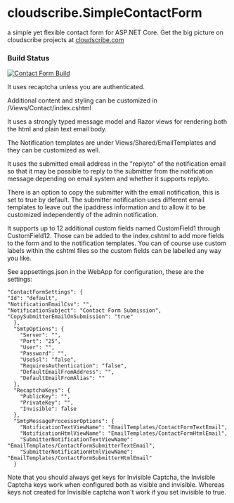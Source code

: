# cloudscribe.SimpleContactForm
a simple yet flexible contact form for ASP.NET Core. Get the big picture on cloudscribe projects at [cloudscribe.com](https://www.cloudscribe.com)

### Build Status

<!-- 
| Windows  | Linux/Mac |
| ------------- | ------------- |
| [![Build status](https://ci.appveyor.com/api/projects/status/b0erueoiou4oghev/branch/master?svg=true)](https://ci.appveyor.com/project/joeaudette/cloudscribe-simplecontactform/branch/master)  | [![Build Status](https://travis-ci.org/cloudscribe/cloudscribe.SimpleContactForm.svg?branch=master)](https://travis-ci.org/cloudscribe/cloudscribe.SimpleContactForm)  |
-->

<!--
[![cloudscribe-simplecontactform-develop-nuget-build](https://github.com/cloudscribe/cloudscribe.SimpleContactForm/actions/workflows/cloudscribe-develop.yml/badge.svg?branch=develop&event=push)](https://github.com/cloudscribe/cloudscribe.SimpleContactForm/actions/workflows/cloudscribe-develop.yml)
-->

<!-- Making it prettier: -->
[![Contact Form Build](https://img.shields.io/github/actions/workflow/status/cloudscribe/cloudscribe.SimpleContactForm/cloudscribe-develop.yml?branch=develop&event=push&style=plastic&label=📩%20Develop%20Branch)](https://github.com/cloudscribe/cloudscribe.SimpleContactForm/actions/workflows/cloudscribe-develop.yml)


It uses recaptcha unless you are authenticated.

Additional content and styling can be customized in /Views/Contact/index.cshtml

It uses a strongly typed message model and Razor views for rendering both the html and plain text email body.

The Notification templates are under Views/Shared/EmailTemplates and they can be customized as well.

It uses the submitted email address in the "replyto" of the notification email so that it may be possible to reply to the submitter from the notification message depending on email system and whether it supports replyto.

There is an option to copy the submitter with the email notification, this is set to true by default. The submitter notification uses different email templates to leave out the ipaddress information and to allow it to be customized independently of the admin notification.

It supports up to 12 additional custom fields named CustomField1 through CustomField12. Those can be added to the index.cshtml to add more fields to the form and to the notification templates. You can of course use custom labels within the cshtml files so the custom fields can be labelled any way you like.

See appsettings.json in the WebApp for configuration, these are the settings:

    "ContactFormSettings": {
    "Id": "default",
    "NotificationEmailCsv": "",
    "NotificationSubject": "Contact Form Submission",
    "CopySubmitterEmailOnSubmission": "true"
      },
      "SmtpOptions": {
        "Server": "",
        "Port": "25",
        "User": "",
        "Password": "",
        "UseSsl": "false",
        "RequiresAuthentication": "false",
        "DefaultEmailFromAddress": "",
        "DefaultEmailFromAlias": ""
      },
      "RecaptchaKeys": {
        "PublicKey": "",
        "PrivateKey": "",
	    "Invisible": false
      },
      "SmtpMessageProcessorOptions": {
        "NotificationTextViewName": "EmailTemplates/ContactFormTextEmail",
        "NotificationHtmlViewName": "EmailTemplates/ContactFormHtmlEmail",
        "SubmitterNotificationTextViewName": "EmailTemplates/ContactFormSubmitterTextEmail",
        "SubmitterNotificationHtmlViewName": "EmailTemplates/ContactFormSubmitterHtmlEmail"
      }
	  

Note that you should always get keys for Invisible Captcha, the Invisible Captcha keys work when configured both as visible and invisible. Whereas keys not created for Invisible captcha won't work if you set invisible to true.
